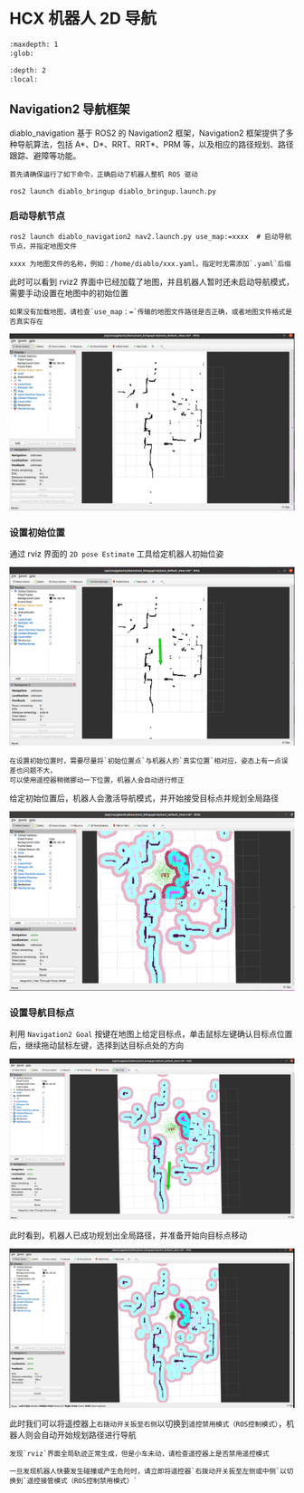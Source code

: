 # HCX 机器人 2D 导航

```{toctree}
:maxdepth: 1
:glob:
```

```{contents} Contents
:depth: 2
:local:
```

## Navigation2 导航框架

diablo_navigation 基于 ROS2 的 Navigation2 框架，Navigation2 框架提供了多种导航算法，包括 A*、D*、RRT、RRT*、PRM 等，以及相应的路径规划、路径跟踪、避障等功能。

```{note}
首先请确保运行了如下命令，正确启动了机器人整机 ROS 驱动
```

```
ros2 launch diablo_bringup diablo_bringup.launch.py
```

### 启动导航节点

```
ros2 launch diablo_navigation2 nav2.launch.py use_map:=xxxx  # 启动导航节点，并指定地图文件
```

```{note}
xxxx 为地图文件的名称，例如：/home/diablo/xxx.yaml，指定时无需添加`.yaml`后缀
```

此时可以看到 rviz2 界面中已经加载了地图，并且机器人暂时还未启动导航模式，需要手动设置在地图中的初始位置

```{note}
如果没有加载地图，请检查`use_map：=`传输的地图文件路径是否正确，或者地图文件格式是否真实存在
```

![](../../_static/nav_init.png)

### 设置初始位置

通过 rviz 界面的 `2D pose Estimate` 工具给定机器人初始位姿

![](../../_static/nav_2d_pose_estimate.png)

```{tip}
在设置初始位置时，需要尽量将`初始位置点`与机器人的`真实位置`相对应，姿态上有一点误差也问题不大，
可以使用遥控器稍微挪动一下位置，机器人会自动进行修正
```

给定初始位置后，机器人会激活导航模式，并开始接受目标点并规划全局路径

![](../../_static/nav_inited.png)

### 设置导航目标点

利用 `Navigation2 Goal` 按键在地图上给定目标点，单击鼠标左键确认目标点位置后，继续拖动鼠标左键，选择到达目标点处的方向

![](../../_static/nav_set_2d_nav_goal_ready.png)

此时看到，机器人已成功规划出全局路径，并准备开始向目标点移动

![](../../_static/nav_set_2d_nav_goal.png)

此时我们可以将遥控器上`右拨动开关扳至右侧`以切换到`遥控禁用模式（ROS控制模式）`，机器人则会自动开始规划路径进行导航

```{tip}
发现`rviz`界面全局轨迹正常生成，但是小车未动，请检查遥控器上是否禁用遥控模式
```

```{note}
一旦发现机器人快要发生碰撞或产生危险时，请立即将遥控器`右拨动开关扳至左侧或中侧`以切换到`遥控接管模式（ROS控制禁用模式）`
```